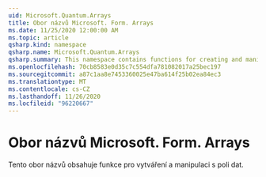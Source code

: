 ```yaml
---
uid: Microsoft.Quantum.Arrays
title: Obor názvů Microsoft. Form. Arrays
ms.date: 11/25/2020 12:00:00 AM
ms.topic: article
qsharp.kind: namespace
qsharp.name: Microsoft.Quantum.Arrays
qsharp.summary: This namespace contains functions for creating and manipulating arrays of data.
ms.openlocfilehash: 70cb8583e0d35c7c554dfa781082017a25bec197
ms.sourcegitcommit: a87c1aa8e7453360025e47ba614f25b02ea84ec3
ms.translationtype: MT
ms.contentlocale: cs-CZ
ms.lasthandoff: 11/26/2020
ms.locfileid: "96220667"
---
```

# <a name="microsoftquantumarrays-namespace"></a>Obor názvů Microsoft. Form. Arrays

Tento obor názvů obsahuje funkce pro vytváření a manipulaci s poli dat.

